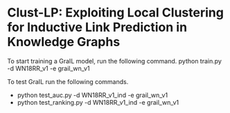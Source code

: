 # Clust-LP: Exploiting Local Clustering for Inductive Link Prediction in Knowledge Graphs

To start training a GraIL model, run the following command. python train.py -d WN18RR_v1 -e grail_wn_v1

To test GraIL run the following commands.

- python test_auc.py -d WN18RR_v1_ind -e grail_wn_v1
- python test_ranking.py -d WN18RR_v1_ind -e grail_wn_v1
